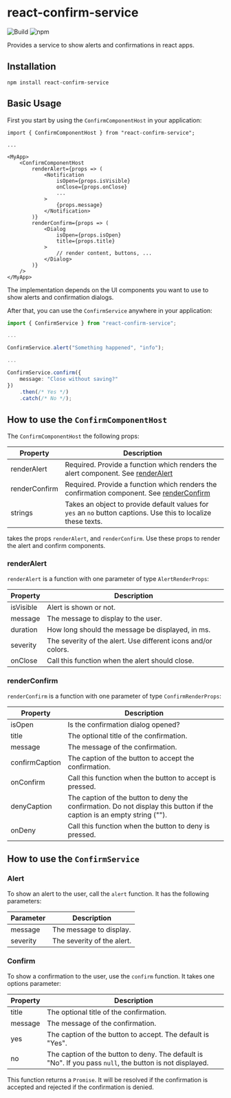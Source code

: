 # react-confirm-service

![Build](https://github.com/atheck/react-confirm-service/actions/workflows/main.yml/badge.svg)
![npm](https://img.shields.io/npm/v/react-confirm-service)

Provides a service to show alerts and confirmations in react apps.

## Installation

`npm install react-confirm-service`

## Basic Usage

First you start by using the `ConfirmComponentHost` in your application:

~~~tsx
import { ConfirmComponentHost } from "react-confirm-service";

...

<MyApp>
    <ConfirmComponentHost
        renderAlert={props => (
            <Notification
                isOpen={props.isVisible}
                onClose={props.onClose}
                ...
            >
                {props.message}
            </Notification>
        )}
        renderConfirm={props => (
            <Dialog
                isOpen={props.isOpen}
                title={props.title}
            >
                // render content, buttons, ...
            </Dialog>
        )}
    />
</MyApp>
~~~

The implementation depends on the UI components you want to use to show alerts and confirmation dialogs.

After that, you can use the `ConfirmService` anywhere in your application:

~~~ts
import { ConfirmService } from "react-confirm-service";

...

ConfirmService.alert("Something happened", "info");

...

ConfirmService.confirm({
    message: "Close without saving?"
})
    .then(/* Yes */)
    .catch(/* No */);
~~~

## How to use the `ConfirmComponentHost`

The `ConfirmComponentHost` the following props:

| Property | Description |
| --- | --- |
| renderAlert | Required. Provide a function which renders the alert component. See [renderAlert](#renderAlert) |
| renderConfirm | Required. Provide a function which renders the confirmation component. See [renderConfirm](#renderConfirm) |
| strings | Takes an object to provide default values for `yes` an `no` button captions. Use this to localize these texts. |

 takes the props `renderAlert`, and `renderConfirm`. Use these props to render the alert and confirm components.

### renderAlert

`renderAlert` is a function with one parameter of type `AlertRenderProps`:

| Property | Description |
| --- | --- |
| isVisible  | Alert is shown or not. |
| message | The message to display to the user. |
| duration | How long should the message be displayed, in ms. |
| severity | The severity of the alert. Use different icons and/or colors. |
| onClose | Call this function when the alert should close. |

### renderConfirm

`renderConfirm` is a function with one parameter of type `ConfirmRenderProps`:

| Property | Description |
| --- | --- |
| isOpen | Is the confirmation dialog opened? |
| title | The optional title of the confirmation. |
| message | The message of the confirmation. |
| confirmCaption | The caption of the button to accept the confirmation. |
| onConfirm | Call this function when the button to accept is pressed. |
| denyCaption | The caption of the button to deny the confirmation. Do not display this button if the caption is an empty string (""). |
| onDeny | Call this function when the button to deny is pressed. |

## How to use the `ConfirmService`

### Alert

To show an alert to the user, call the `alert` function. It has the following parameters:

| Parameter | Description |
| --- | ---
| message | The message to display. |
| severity | The severity of the alert. |

### Confirm

To show a confirmation to the user, use the `confirm` function. It takes one options parameter:

| Property | Description |
| --- | --- |
| title | The optional title of the confirmation. |
| message | The message of the confirmation. |
| yes | The caption of the button to accept. The default is "Yes". |
| no | The caption of the button to deny. The default is "No". If you pass `null`, the button is not displayed. |

This function returns a `Promise`. It will be resolved if the confirmation is accepted and rejected if the confirmation is denied.
